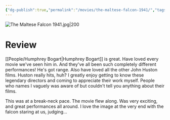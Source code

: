 ```yaml
---
{"dg-publish":true,"permalink":"/movies/the-maltese-falcon-1941/","tags":["movies"],"created":"2024-06-18","updated":"2025-03-13"}
---
```



![The Maltese Falcon 1941.jpg|200](/img/user/_sys/Attachments/The%20Maltese%20Falcon%201941.jpg)

# Review

[[People/Humphrey Bogart\|Humphrey Bogart]] is great. Have loved every movie we've seen him in. And they've all been such completely different performances! He's got range. Also have loved all the other John Huston films. Huston really hits, huh? I greatly enjoy getting to know these legendary directors and coming to appreciate their work myself. People who names I vaguely was aware of but couldn't tell you anything about their films.

This was at a break-neck pace. The movie flew along. Was very exciting, and great performances all around. I love the image at the very end with the falcon staring at us, judging...
